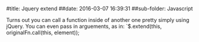 #title:  Jquery extend
##date:  2016-03-07 16:39:31
##sub-folder:  Javascript

Turns out you can call a function inside of another one pretty simply using jQuery. You can even pass in arguements, as in:
`$.extend(this, originalFn.call(this, element));
